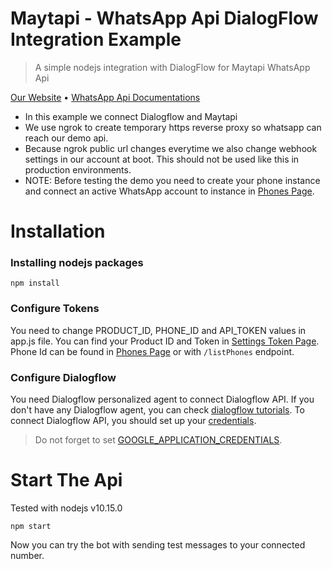 # Maytapi - WhatsApp Api DialogFlow Integration Example

> A simple nodejs integration with DialogFlow for Maytapi WhatsApp Api

[Our Website](https://maytapi.com/) • [WhatsApp Api Documentations](https://maytapi.com/whatsapp-api-documentation)

- In this example we connect Dialogflow and Maytapi
- We use ngrok to create temporary https reverse proxy so whatsapp can reach our demo api.
- Because ngrok public url changes everytime we also change webhook settings in our account at boot. This should not be used like this in production environments.
- NOTE: Before testing the demo you need to create your phone instance and connect an active WhatsApp account to instance in [Phones Page](https://console.maytapi.com/).

# Installation

### Installing nodejs packages

`npm install`

### Configure Tokens

You need to change PRODUCT_ID, PHONE_ID and API_TOKEN values in app.js file. You can find your Product ID and Token in [Settings Token Page](https://console.maytapi.com/settings/token). Phone Id can be found in [Phones Page](https://console.maytapi.com/) or with `/listPhones` endpoint.

### Configure Dialogflow

You need Dialogflow personalized agent to connect Dialogflow API.
If you don't have any Dialogflow agent, you can check [dialogflow tutorials](https://cloud.google.com/dialogflow/docs/tutorials).
To connect Dialogflow API, you should set up your [credentials](https://dialogflow.com/docs/reference/v2-auth-setup).

> Do not forget to set [GOOGLE_APPLICATION_CREDENTIALS](https://cloud.google.com/docs/authentication/getting-started#linux-or-macos).

# Start The Api

Tested with nodejs v10.15.0

`npm start`

Now you can try the bot with sending test messages to your connected number.
